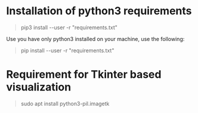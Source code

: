 # Installation of python3 requirements
>pip3 install --user  -r "requirements.txt"

Use you have only python3 installed on your machine, use the following:

>pip install --user  -r "requirements.txt"

# Requirement for Tkinter based visualization
>sudo apt install python3-pil.imagetk
